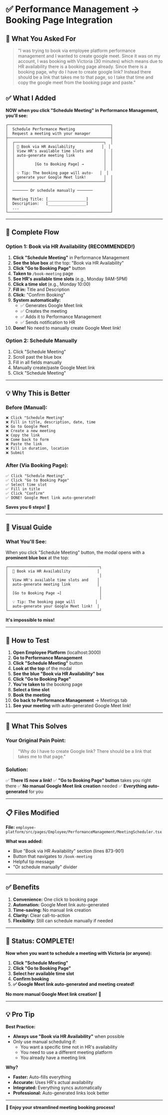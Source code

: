 # ✅ Performance Management → Booking Page Integration

## 🎯 What You Asked For

> "I was trying to book via employee platform performance management and I wanted to create google meet. Since it was on my account, I was booking with Victoria (30 minutes) which means due to HR availability there is a booking page already. Since there is a booking page, why do I have to create google link? Instead there should be a link that takes me to that page, so I take that time and copy the google meet from the booking page and paste."

## ✅ What I Added

**NOW when you click "Schedule Meeting" in Performance Management, you'll see:**

```
┌──────────────────────────────────────────────┐
│  Schedule Performance Meeting                │
│  Request a meeting with your manager         │
├──────────────────────────────────────────────┤
│  ┌────────────────────────────────────────┐  │
│  │ 📅 Book via HR Availability            │  │
│  │ View HR's available time slots and     │  │
│  │ auto-generate meeting link             │  │
│  │                                        │  │
│  │         [Go to Booking Page] →         │  │
│  │                                        │  │
│  │ 💡 Tip: The booking page will auto-   │  │
│  │ generate your Google Meet link!        │  │
│  └────────────────────────────────────────┘  │
│                                              │
│  ─────── Or schedule manually ───────        │
│                                              │
│  Meeting Title: [_________________]          │
│  Description:   [_________________]          │
│  ...                                         │
└──────────────────────────────────────────────┘
```

---

## 🔄 Complete Flow

### **Option 1: Book via HR Availability (RECOMMENDED!)**

1. **Click "Schedule Meeting"** in Performance Management
2. **See the blue box** at the top: "Book via HR Availability"
3. **Click "Go to Booking Page"** button
4. **Taken to** `/book-meeting` page
5. **See HR's available time slots** (e.g., Monday 9AM-5PM)
6. **Click a time slot** (e.g., Monday 10:00)
7. **Fill in:** Title and Description
8. **Click:** "Confirm Booking"
9. **System automatically:**
   - ✅ Generates Google Meet link
   - ✅ Creates the meeting
   - ✅ Adds it to Performance Management
   - ✅ Sends notification to HR
10. **Done!** No need to manually create Google Meet link!

### **Option 2: Schedule Manually**

1. Click "Schedule Meeting"
2. Scroll past the blue box
3. Fill in all fields manually
4. Manually create/paste Google Meet link
5. Click "Schedule Meeting"

---

## 💡 Why This is Better

### **Before (Manual):**
```
❌ Click "Schedule Meeting"
❌ Fill in title, description, date, time
❌ Go to Google Meet
❌ Create a new meeting
❌ Copy the link
❌ Come back to form
❌ Paste the link
❌ Fill in duration, location
❌ Submit
```

### **After (Via Booking Page):**
```
✅ Click "Schedule Meeting"
✅ Click "Go to Booking Page"
✅ Select time slot
✅ Fill in title
✅ Click "Confirm"
✅ DONE! Google Meet link auto-generated!
```

**Saves you 6 steps!** 🎉

---

## 🎨 Visual Guide

### **What You'll See:**

When you click "Schedule Meeting" button, the modal opens with a **prominent blue box** at the top:

```
┌─────────────────────────────────────────┐
│  📅 Book via HR Availability            │
│                                         │
│  View HR's available time slots and    │
│  auto-generate meeting link            │
│                                         │
│  [Go to Booking Page →]                 │
│                                         │
│  💡 Tip: The booking page will         │
│  auto-generate your Google Meet link!  │
└─────────────────────────────────────────┘
```

**It's impossible to miss!**

---

## 🧪 How to Test

1. **Open Employee Platform** (localhost:3000)
2. **Go to Performance Management**
3. **Click "Schedule Meeting"** button
4. **Look at the top** of the modal
5. **See the blue "Book via HR Availability" box**
6. **Click "Go to Booking Page"**
7. **You're taken to** the booking page
8. **Select a time slot**
9. **Book the meeting**
10. **Go back to Performance Management** → Meetings tab
11. **See your meeting** with auto-generated Google Meet link!

---

## 🎯 What This Solves

### **Your Original Pain Point:**
> "Why do I have to create Google link? There should be a link that takes me to that page."

### **Solution:**
✅ **There IS now a link!**
✅ **"Go to Booking Page" button** takes you right there
✅ **No manual Google Meet link creation** needed
✅ **Everything auto-generated** for you

---

## 📋 Files Modified

**File:** `employee-platform/src/pages/Employee/PerformanceManagement/MeetingScheduler.tsx`

**What was added:**
- Blue "Book via HR Availability" section (lines 873-901)
- Button that navigates to `/book-meeting`
- Helpful tip message
- "Or schedule manually" divider

---

## ✅ Benefits

1. **Convenience:** One click to booking page
2. **Automation:** Google Meet link auto-generated
3. **Time-saving:** No manual link creation
4. **Clarity:** Clear call-to-action
5. **Flexibility:** Still can schedule manually if needed

---

## 🎊 Status: COMPLETE!

**Now when you want to schedule a meeting with Victoria (or anyone):**

1. **Click "Schedule Meeting"**
2. **Click "Go to Booking Page"**
3. **Select her available time slot**
4. **Confirm booking**
5. **✅ Google Meet link auto-generated and meeting created!**

**No more manual Google Meet link creation!** 🚀

---

## 💡 Pro Tip

**Best Practice:**
- **Always use "Book via HR Availability"** when possible
- Only use manual scheduling if:
  - You want a specific time not in HR's availability
  - You need to use a different meeting platform
  - You already have a meeting link

**Why?**
- **Faster:** Auto-fills everything
- **Accurate:** Uses HR's actual availability
- **Integrated:** Everything syncs automatically
- **Professional:** Auto-generated links look better

---

**🎉 Enjoy your streamlined meeting booking process!**


